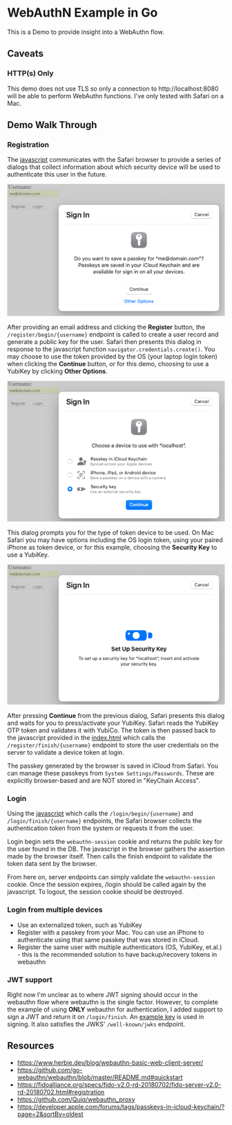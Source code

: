 # WebAuthN Example in Go

This is a Demo to provide insight into a WebAuthn flow.

## Caveats

### HTTP(s) Only
This demo does not use TLS so only a connection to http://localhost:8080 will be able to perform WebAuthn functions. I've only tested with Safari on a Mac.

## Demo Walk Through
### Registration
The [javascript](./views/index.js) communicates with the Safari browser to provide a series of dialogs that collect information about which security device will be used to authenticate this user in the future.  

![After clicking register button](./doc/SafariRegisterDialog.png)

After providing an email address and clicking the **Register** button, the `/register/begin/{username}` endpoint is called to create a user record and generate a public key for the user. Safari then presents this dialog in response to the javascript function `navigator.credentials.create()`. You may choose to use the token provided by the OS (your laptop login token) when clicking the **Continue** button, or for this demo, choosing to use a YubiKey by clicking **Other Options**.

![After clicking "Other Options" from "save passkey" dialog](./doc/SafariRegisterSecurityKey.png)

This dialog prompts you for the type of token device to be used. On Mac Safari you may have options including the OS login token, using your paired iPhone as token device, or for this example, choosing the **Security Key** to use a YubiKey.

![Choose to use YubiKey](./doc/SafariRegisterEnterSecurityKey.png)

After pressing **Continue** from the previous dialog, Safari presents this dialog and waits for you to press/activate your YubiKey. Safari reads the YubiKey OTP token and validates it with YubiCo. The token is then passed back to the javascript provided in the [index.html](./views/index.js) which calls the `/register/finish/{username}` endpoint to store the user credentials on the server to validate a device token at login. 

The passkey generated by the browser is saved in iCloud from Safari. You can manage these passkeys from `System Settings/Passwords`. These are explicitly browser-based and are NOT stored in "KeyChain Access".

### Login
Using the [javascript](./views/index.js) which calls the `/login/begin/{username}` and `/login/finish/{username}` endpoints, the Safari browser collects the authentication token from the system or requests it from the user.

Login begin sets the `webauthn-session` cookie and returns the public key for the user found in the DB. The javascript in the browser gathers the assertion made by the browser itself. Then calls the finish endpoint to validate the token data sent by the browser.

From here on, server endpoints can simply validate the `webauthn-session` cookie. Once the session expires, /login should be called again by the javascript. To logout, the session cookie should be destroyed.

### Login from multiple devices
* Use an externalized token, such as YubiKey
* Register with a passkey from your Mac. You can use an iPhone to authenticate using that same passkey that was stored in iCloud.
* Register the same user with multiple authenticators (OS, YubiKey, et.al.) - this is the recommended solution to have backup/recovery tokens in webauthn

### JWT support
Right now I'm unclear as to where JWT signing should occur in the webauthn flow where webauthn is the single factor. However, to complete the example of using **ONLY** webauthn for authentication, I added support to sign a JWT and return it on `/login/finish`. An [example key](./TestCertificate.crt) is used in signing. It also satisfies the JWKS' `/well-known/jwks` endpoint.

## Resources
* https://www.herbie.dev/blog/webauthn-basic-web-client-server/
* https://github.com/go-webauthn/webauthn/blob/master/README.md#quickstart
* https://fidoalliance.org/specs/fido-v2.0-rd-20180702/fido-server-v2.0-rd-20180702.html#registration
* https://github.com/Quiq/webauthn_proxy
* https://developer.apple.com/forums/tags/passkeys-in-icloud-keychain/?page=2&sortBy=oldest